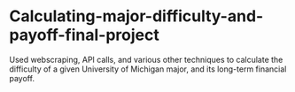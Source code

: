 # Calculating-major-difficulty-and-payoff-final-project
Used webscraping, API calls, and various other techniques to calculate the difficulty of a given University of Michigan major, and its long-term financial payoff.
